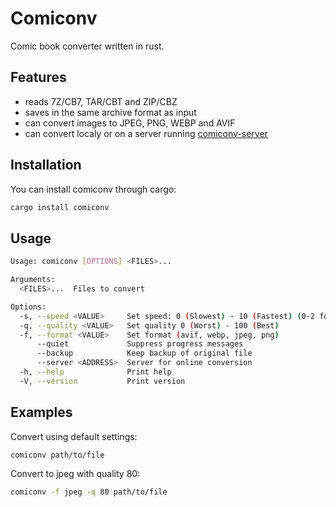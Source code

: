 # Comiconv

Comic book converter written in rust.

## Features

* reads 7Z/CB7, TAR/CBT and ZIP/CBZ
* saves in the same archive format as input
* can convert images to JPEG, PNG, WEBP and AVIF
* can convert localy or on a server running [comiconv-server](https://github.com/chrontax/comiconv-server)

## Installation

You can install comiconv through cargo:

``` sh
cargo install comiconv
```

## Usage

``` sh
Usage: comiconv [OPTIONS] <FILES>...

Arguments:
  <FILES>...  Files to convert

Options:
  -s, --speed <VALUE>     Set speed: 0 (Slowest) - 10 (Fastest) (0-2 for png)
  -q, --quality <VALUE>   Set quality 0 (Worst) - 100 (Best)
  -f, --format <VALUE>    Set format (avif, webp, jpeg, png)
      --quiet             Suppress progress messages
      --backup            Keep backup of original file
      --server <ADDRESS>  Server for online conversion
  -h, --help              Print help
  -V, --version           Print version
```

## Examples

Convert using default settings:

``` sh
comiconv path/to/file
```

Convert to jpeg with quality 80:

``` sh
comiconv -f jpeg -q 80 path/to/file
```
